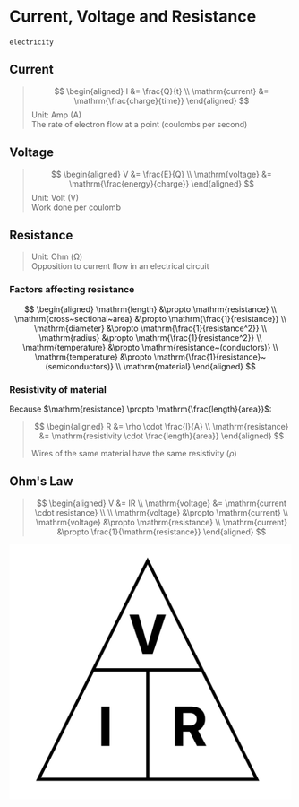 # Current, Voltage and Resistance

`electricity`

## Current

> $$
\begin{aligned}
  I &= \frac{Q}{t} \\
  \mathrm{current} &= \mathrm{\frac{charge}{time}}
\end{aligned}
> $$
> Unit: Amp (A) \
> The rate of electron flow at a point (coulombs per second)

## Voltage

> $$
\begin{aligned}
  V &= \frac{E}{Q} \\
  \mathrm{voltage} &= \mathrm{\frac{energy}{charge}}
\end{aligned}
> $$
> Unit: Volt (V) \
> Work done per coulomb

## Resistance

> Unit: Ohm (Ω) \
> Opposition to current flow in an electrical circuit

### Factors affecting resistance

$$
\begin{aligned}
  \mathrm{length} &\propto \mathrm{resistance} \\
  \mathrm{cross~sectional~area} &\propto \mathrm{\frac{1}{resistance}} \\
  \mathrm{diameter} &\propto \mathrm{\frac{1}{resistance^2}} \\
  \mathrm{radius} &\propto \mathrm{\frac{1}{resistance^2}} \\
  \mathrm{temperature} &\propto \mathrm{resistance~(conductors)} \\
  \mathrm{temperature} &\propto \mathrm{\frac{1}{resistance}~(semiconductors)} \\
  \mathrm{material}
\end{aligned}
$$

### Resistivity of material

Because $\mathrm{resistance} \propto \mathrm{\frac{length}{area}}$:

> $$
\begin{aligned}
  R &= \rho \cdot \frac{l}{A} \\
  \mathrm{resistance} &= \mathrm{resistivity \cdot \frac{length}{area}}
\end{aligned}
> $$
>
> Wires of the same material have the same resistivity ($\rho$)

## Ohm's Law

> $$
\begin{aligned}
  V &= IR \\
  \mathrm{voltage} &= \mathrm{current \cdot resistance} \\
  \\
  \mathrm{voltage} &\propto \mathrm{current} \\
  \mathrm{voltage} &\propto \mathrm{resistance} \\
  \mathrm{current} &\propto \frac{1}{\mathrm{resistance}}
\end{aligned}
> $$

![Ohm's triangle](images/ohms-triangle.png)
